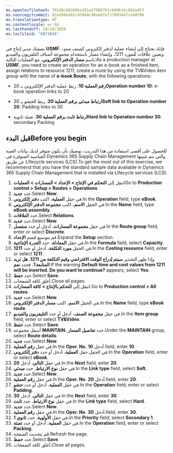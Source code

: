 ```yaml
---
ms.openlocfilehash: 765d0c88268ba391a2f900761cb60b34c842ed57
ms.sourcegitcommit: 82ed9ded42c47064c90ab6fe717893447cd48796
ms.translationtype: HT
ms.contentlocale: ar-SA
ms.lasthandoff: 10/19/2020
ms.locfileid: "6073034"
---
```

<span data-ttu-id="3d9f8-101">بصفتك مدير إنتاج في **USMF**، فإنك تحتاج إلى إنشاء عملية لدفتر إلكتروني كصنف منتهٍ، وتعيين علاقات للمورد 1211، وإنشاء مسار باستخدام مجموعة أصناف التلفزيون والفيديو باسم **مسار الدفتر الإلكتروني**، مع العمليات التالية:</span><span class="sxs-lookup"><span data-stu-id="3d9f8-101">As a production manager at **USMF**, you need to create an operation for an e-book as a finished item, assign relations to resource 1211, create a route by using the TV&Video item group with the name of **e-book Route**, with the following operations:</span></span>

-   <span data-ttu-id="3d9f8-102">**رقم العملية 10**: ربط عملية الدفتر الإلكتروني بـ 20</span><span class="sxs-lookup"><span data-stu-id="3d9f8-102">**Operation number 10**: e-book operation links to 20</span></span>

-   <span data-ttu-id="3d9f8-103">**ارتباط مبدئي برقم العملية 20**: ربط الحشو بـ 30</span><span class="sxs-lookup"><span data-stu-id="3d9f8-103">**Soft link to Operation number 20**: Padding links to 30</span></span>

-   <span data-ttu-id="3d9f8-104">**ارتباط ثابت برقم العملية 30**: تعبئة ثانوية</span><span class="sxs-lookup"><span data-stu-id="3d9f8-104">**Hard link to Operation number 30**: secondary Packing</span></span>

## <a name="before-you-begin"></a><span data-ttu-id="3d9f8-105">قبل البدء</span><span class="sxs-lookup"><span data-stu-id="3d9f8-105">Before you begin</span></span>

<span data-ttu-id="3d9f8-106">للحصول على أقصى استفادة من هذا التدريب، نوصيك بأن يكون متوفر لديك بيانات العينة القياسية المتوفرة في Dynamics 365 Supply Chain Management والتي يتم تثبيتها عن طريق Lifecycle services (LCS).</span><span class="sxs-lookup"><span data-stu-id="3d9f8-106">To get the most out of this exercise, we recommend that you have the standard sample data available in Dynamics 365 Supply Chain Management that is installed via Lifecycle services (LCS).</span></span>

1.  <span data-ttu-id="3d9f8-107">انتقل إلى **التحكم في الإنتاج > الإعداد > المسارات > العمليات**</span><span class="sxs-lookup"><span data-stu-id="3d9f8-107">Go to **Production control > Setup > Routes > Operations**.</span></span>
2.  <span data-ttu-id="3d9f8-108">حدد **جديد‎**.</span><span class="sxs-lookup"><span data-stu-id="3d9f8-108">Select **New**.</span></span>
3.  <span data-ttu-id="3d9f8-109">في حقل **العملية**، اكتب **دفتر إلكتروني**.</span><span class="sxs-lookup"><span data-stu-id="3d9f8-109">In the **Operation** field, type **eBook**.</span></span>
4.  <span data-ttu-id="3d9f8-110">في الحقل **الاسم**، اكتب **مجموعة الدفتر الإلكتروني**.</span><span class="sxs-lookup"><span data-stu-id="3d9f8-110">In the **Name** field, type **eBook assembly**.</span></span>
5.  <span data-ttu-id="3d9f8-111">حدد **العلاقات**.</span><span class="sxs-lookup"><span data-stu-id="3d9f8-111">Select **Relations**.</span></span>
6.  <span data-ttu-id="3d9f8-112">حدد **جديد‎**.</span><span class="sxs-lookup"><span data-stu-id="3d9f8-112">Select **New**.</span></span>
7.  <span data-ttu-id="3d9f8-113">في حقل **مجموعة المسارات**، أدخِل أو حدد **منفصل**.</span><span class="sxs-lookup"><span data-stu-id="3d9f8-113">In the **Route group** field, enter or select **Discrete**.</span></span>
8.  <span data-ttu-id="3d9f8-114">قم بتوسيع قسم **الإعداد**.</span><span class="sxs-lookup"><span data-stu-id="3d9f8-114">Expand the **Setup** section.</span></span>
9.  <span data-ttu-id="3d9f8-115">في حقل **المعادلة**، حدد **القدرة الإنتاجية**.</span><span class="sxs-lookup"><span data-stu-id="3d9f8-115">In the **Formula** field, select **Capacity**.</span></span>
10. <span data-ttu-id="3d9f8-116">في الحقل **مورد التكلفة**، أدخل أو حدد **1211‎**.</span><span class="sxs-lookup"><span data-stu-id="3d9f8-116">In the **Costing resource** field, enter or select **1211**.</span></span>
10. <span data-ttu-id="3d9f8-117">وإذا ظهر التحذير **سيتم إدراج الوقت الافتراضي وقيم التكلفة من 1211. هل تريد المتابعة؟**، فحدد **نعم**.</span><span class="sxs-lookup"><span data-stu-id="3d9f8-117">If the warning **Default time and cost values from 1211 will be inserted. Do you want to continue?** appears, select **Yes**.</span></span>
11. <span data-ttu-id="3d9f8-118">حدد **حفظ**.</span><span class="sxs-lookup"><span data-stu-id="3d9f8-118">Select **Save**.</span></span>
12. <span data-ttu-id="3d9f8-119">أغلق كافة الصفحات.</span><span class="sxs-lookup"><span data-stu-id="3d9f8-119">Close all pages.</span></span>
13. <span data-ttu-id="3d9f8-120">انتقل إلى **التحكم بالإنتاج > كافة المسارات**.</span><span class="sxs-lookup"><span data-stu-id="3d9f8-120">Go to **Production control > All routes**.</span></span>
14. <span data-ttu-id="3d9f8-121">حدد **جديد‎**.</span><span class="sxs-lookup"><span data-stu-id="3d9f8-121">Select **New**.</span></span>
15. <span data-ttu-id="3d9f8-122">في الحقل **الاسم**، اكتب **مسار الدفتر الإلكتروني**.</span><span class="sxs-lookup"><span data-stu-id="3d9f8-122">In the **Name** field, type **eBook route**.</span></span>
16. <span data-ttu-id="3d9f8-123">في حقل **مجموعة الصنف**، أدخِل أو حدد **التليفزيون والفيديو**.</span><span class="sxs-lookup"><span data-stu-id="3d9f8-123">In the **Item group** field, enter or select **TV&Video**.</span></span>
17. <span data-ttu-id="3d9f8-124">حدد **حفظ**.</span><span class="sxs-lookup"><span data-stu-id="3d9f8-124">Select **Save**.</span></span>
18. <span data-ttu-id="3d9f8-125">أسفل مجموعة **MAINTAIN**، حدد **تفاصيل المسار**.</span><span class="sxs-lookup"><span data-stu-id="3d9f8-125">Under the **MAINTAIN** group, select **Route details**.</span></span>
19. <span data-ttu-id="3d9f8-126">حدد **جديد‎**.</span><span class="sxs-lookup"><span data-stu-id="3d9f8-126">Select **New**.</span></span>
20. <span data-ttu-id="3d9f8-127">في حقل **رقم العملية**.</span><span class="sxs-lookup"><span data-stu-id="3d9f8-127">In the **Oper. No.**</span></span> <span data-ttu-id="3d9f8-128"> أدخل **10**.</span><span class="sxs-lookup"><span data-stu-id="3d9f8-128">field, enter **10**.</span></span>
21. <span data-ttu-id="3d9f8-129">في الحقل حقل **العملية**، أدخل أو حدد **دفتر إلكتروني**.</span><span class="sxs-lookup"><span data-stu-id="3d9f8-129">In the **Operation** field, enter or select **eBook**.</span></span>
21. <span data-ttu-id="3d9f8-130">في حقل **التالي**، أدخل **20**.</span><span class="sxs-lookup"><span data-stu-id="3d9f8-130">In the **Next** field, enter **20**.</span></span>
22. <span data-ttu-id="3d9f8-131">في حقل **نوع** **الارتباط**، حدد **مبدئي**.</span><span class="sxs-lookup"><span data-stu-id="3d9f8-131">In the **Link** **type** field, select **Soft**.</span></span>
23. <span data-ttu-id="3d9f8-132">حدد **جديد‎**.</span><span class="sxs-lookup"><span data-stu-id="3d9f8-132">Select **New**.</span></span>
24. <span data-ttu-id="3d9f8-133">في حقل **رقم العملية**.</span><span class="sxs-lookup"><span data-stu-id="3d9f8-133">In the **Oper. No.**</span></span> <span data-ttu-id="3d9f8-134"> أدخل **20**.</span><span class="sxs-lookup"><span data-stu-id="3d9f8-134">field, enter **20**.</span></span>
25. <span data-ttu-id="3d9f8-135">في حقل **العملية**، أدخل أو حدد **حشو**.</span><span class="sxs-lookup"><span data-stu-id="3d9f8-135">In the **Operation** field, enter or select **Padding**.</span></span>
26. <span data-ttu-id="3d9f8-136">في حقل **التالي**، أدخل **30**.</span><span class="sxs-lookup"><span data-stu-id="3d9f8-136">In the **Next** field, enter **30**.</span></span>
27. <span data-ttu-id="3d9f8-137">في حقل **نوع الارتباط**، حدد **ثابت**.</span><span class="sxs-lookup"><span data-stu-id="3d9f8-137">In the **Link type** field, select **Hard**.</span></span>
28. <span data-ttu-id="3d9f8-138">حدد **جديد‎**.</span><span class="sxs-lookup"><span data-stu-id="3d9f8-138">Select **New**.</span></span>
29. <span data-ttu-id="3d9f8-139">في حقل **رقم العملية**.</span><span class="sxs-lookup"><span data-stu-id="3d9f8-139">In the **Oper. No**.</span></span> <span data-ttu-id="3d9f8-140"> أدخل **30**.</span><span class="sxs-lookup"><span data-stu-id="3d9f8-140">field, enter **30**.</span></span>
30. <span data-ttu-id="3d9f8-141">في حقل **الأولوية**، حدد **ثانوي 1**.</span><span class="sxs-lookup"><span data-stu-id="3d9f8-141">In the **Priority** field, select **Secondary 1**.</span></span>
31. <span data-ttu-id="3d9f8-142">في حقل **العملية**، أدخل أو حدد **تعبئة**.</span><span class="sxs-lookup"><span data-stu-id="3d9f8-142">In the **Operation** field, enter or select **Packing**.</span></span>
32. <span data-ttu-id="3d9f8-143">قم بتحديث الصفحة.</span><span class="sxs-lookup"><span data-stu-id="3d9f8-143">Refresh the page.</span></span>
33. <span data-ttu-id="3d9f8-144">حدد **حفظ**.</span><span class="sxs-lookup"><span data-stu-id="3d9f8-144">Select **Save**.</span></span>
34. <span data-ttu-id="3d9f8-145">أغلق كافة الصفحات.</span><span class="sxs-lookup"><span data-stu-id="3d9f8-145">Close all pages.</span></span>
